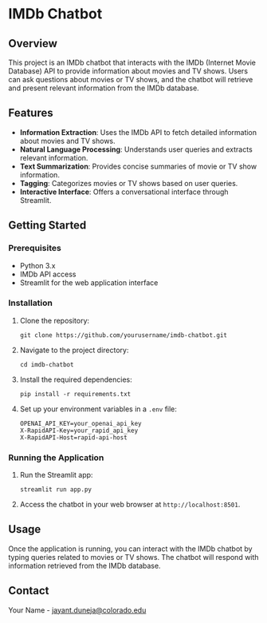 # IMDb Chatbot

## Overview

This project is an IMDb chatbot that interacts with the IMDb (Internet Movie Database) API to provide information about movies and TV shows. Users can ask questions about movies or TV shows, and the chatbot will retrieve and present relevant information from the IMDb database.

## Features

- **Information Extraction**: Uses the IMDb API to fetch detailed information about movies and TV shows.
- **Natural Language Processing**: Understands user queries and extracts relevant information.
- **Text Summarization**: Provides concise summaries of movie or TV show information.
- **Tagging**: Categorizes movies or TV shows based on user queries.
- **Interactive Interface**: Offers a conversational interface through Streamlit.

## Getting Started

### Prerequisites

- Python  3.x
- IMDb API access
- Streamlit for the web application interface

### Installation

1. Clone the repository:
   ```
   git clone https://github.com/yourusername/imdb-chatbot.git
   ```
2. Navigate to the project directory:
   ```
   cd imdb-chatbot
   ```
3. Install the required dependencies:
   ```
   pip install -r requirements.txt
   ```
4. Set up your environment variables in a `.env` file:
   ```
   OPENAI_API_KEY=your_openai_api_key
   X-RapidAPI-Key=your_rapid_api_key
   X-RapidAPI-Host=rapid-api-host
   ```

### Running the Application

1. Run the Streamlit app:
   ```
   streamlit run app.py
   ```
2. Access the chatbot in your web browser at `http://localhost:8501`.

## Usage

Once the application is running, you can interact with the IMDb chatbot by typing queries related to movies or TV shows. The chatbot will respond with information retrieved from the IMDb database.

## Contact

Your Name - jayant.duneja@colorado.edu
